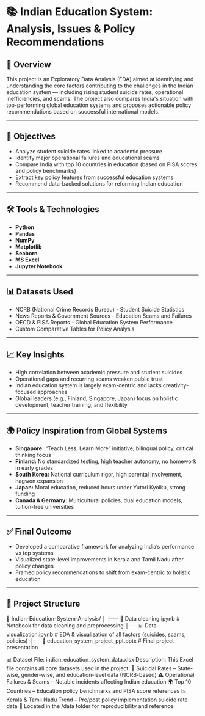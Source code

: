 # 📚 Indian Education System: Analysis, Issues & Policy Recommendations

## 📌 Overview

This project is an Exploratory Data Analysis (EDA) aimed at identifying and understanding the core factors contributing to the challenges in the Indian education system — including rising student suicide rates, operational inefficiencies, and scams. The project also compares India's situation with top-performing global education systems and proposes actionable policy recommendations based on successful international models.

---

## 🧠 Objectives

- Analyze student suicide rates linked to academic pressure
- Identify major operational failures and educational scams
- Compare India with top 10 countries in education (based on PISA scores and policy benchmarks)
- Extract key policy features from successful education systems
- Recommend data-backed solutions for reforming Indian education

---

## 🛠️ Tools & Technologies

- **Python**
- **Pandas**
- **NumPy**
- **Matplotlib**
- **Seaborn**
- **MS Excel**
- **Jupyter Notebook**

---

## 📊 Datasets Used

- NCRB (National Crime Records Bureau) - Student Suicide Statistics  
- News Reports & Government Sources - Education Scams and Failures  
- OECD & PISA Reports - Global Education System Performance  
- Custom Comparative Tables for Policy Analysis

---

## 📈 Key Insights

- High correlation between academic pressure and student suicides
- Operational gaps and recurring scams weaken public trust
- Indian education system is largely exam-centric and lacks creativity-focused approaches
- Global leaders (e.g., Finland, Singapore, Japan) focus on holistic development, teacher training, and flexibility

---

## 🌍 Policy Inspiration from Global Systems

- **Singapore:** “Teach Less, Learn More” initiative, bilingual policy, critical thinking focus
- **Finland:** No standardized testing, high teacher autonomy, no homework in early grades
- **South Korea:** National curriculum rigor, high parental involvement, hagwon expansion
- **Japan:** Moral education, reduced hours under Yutori Kyoiku, strong funding
- **Canada & Germany:** Multicultural policies, dual education models, tuition-free universities

---

## ✅ Final Outcome

- Developed a comparative framework for analyzing India’s performance vs top systems
- Visualized state-level improvements in Kerala and Tamil Nadu after policy changes
- Framed policy recommendations to shift from exam-centric to holistic education

---

## 📂 Project Structure

📁 Indian-Education-System-Analysis/
│
├── 🧹 Data cleaning.ipynb               # Notebook for data cleaning and preprocessing
├── 📊 Data visualization.ipynb     # EDA & visualization of all factors (suicides, scams, policies)
├── 📄 education_system_project_ppt.pptx # Final project presentation

📊 Dataset
File: indian_education_system_data.xlsx
Description: This Excel file contains all core datasets used in the project:
📌 Suicidal Rates – State-wise, gender-wise, and education-level data (NCRB-based)
⚠️ Operational Failures & Scams – Notable incidents affecting Indian education
🌍 Top 10 Countries – Education policy benchmarks and PISA score references
📉 Kerala & Tamil Nadu Trend – Pre/post policy implementation suicide rate data
📁 Located in the /data folder for reproducibility and reference.


